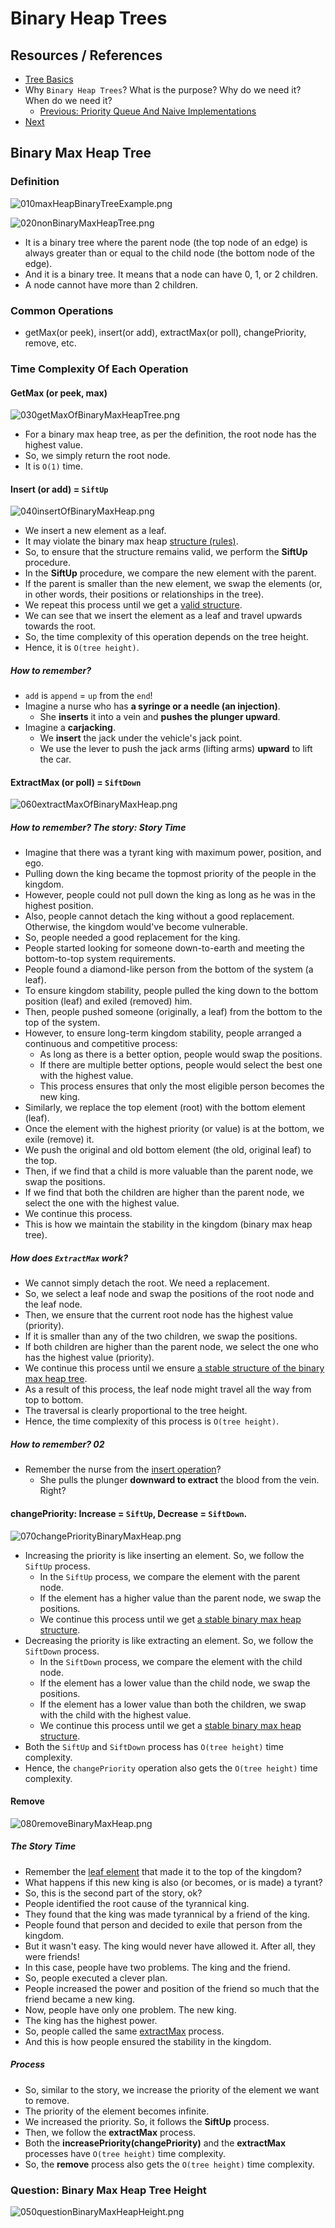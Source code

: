 # Binary Heap Trees

## Resources / References 

* [Tree Basics](../../../module01BasicDataStructures/section03trees/trees.md)
* Why `Binary Heap Trees`? What is the purpose? Why do we need it? When do we need it? 
  * [Previous: Priority Queue And Naive Implementations](../../section01priorityQueuesIntroduction/priorityQueues.md)
* [Next]()  

## Binary Max Heap Tree

### Definition

![010maxHeapBinaryTreeExample.png](../../../../../../../assets/images/dataStructures/ucSanDiego/module03priorityQueuesHeapsDisjointSets/010maxHeapBinaryTreeExample.png)

![020nonBinaryMaxHeapTree.png](../../../../../../../assets/images/dataStructures/ucSanDiego/module03priorityQueuesHeapsDisjointSets/020nonBinaryMaxHeapTree.png)

* It is a binary tree where the parent node (the top node of an edge) is always greater than or equal to the child 
  node (the bottom node of the edge).
* And it is a binary tree. It means that a node can have 0, 1, or 2 children.
* A node cannot have more than 2 children.

### Common Operations

* getMax(or peek), insert(or add), extractMax(or poll), changePriority, remove, etc.

### Time Complexity Of Each Operation

#### GetMax (or peek, max)

![030getMaxOfBinaryMaxHeapTree.png](../../../../../../../assets/images/dataStructures/ucSanDiego/module03priorityQueuesHeapsDisjointSets/030getMaxOfBinaryMaxHeapTree.png)

* For a binary max heap tree, as per the definition, the root node has the highest value.
* So, we simply return the root node.
* It is `O(1)` time.

#### Insert (or add) = `SiftUp` 

![040insertOfBinaryMaxHeap.png](../../../../../../../assets/images/dataStructures/ucSanDiego/module03priorityQueuesHeapsDisjointSets/040insertOfBinaryMaxHeap.png)

* We insert a new element as a leaf.
* It may violate the binary max heap [structure (rules)](#definition).
* So, to ensure that the structure remains valid, we perform the **SiftUp** procedure.
* In the **SiftUp** procedure, we compare the new element with the parent.
* If the parent is smaller than the new element, we swap the elements (or, in other words, their positions or 
  relationships in the tree).
* We repeat this process until we get a [valid structure](#definition).
* We can see that we insert the element as a leaf and travel upwards towards the root.
* So, the time complexity of this operation depends on the tree height.
* Hence, it is `O(tree height)`.

##### How to remember? 

* `add` is `append` = `up` from the `end`!
* Imagine a nurse who has **a syringe or a needle (an injection)**.
  * She **inserts** it into a vein and **pushes the plunger upward**.
* Imagine a **carjacking**.
  * We **insert** the jack under the vehicle's jack point.
  * We use the lever to push the jack arms (lifting arms) **upward** to lift the car. 

#### ExtractMax (or poll) = `SiftDown` 

![060extractMaxOfBinaryMaxHeap.png](../../../../../../../assets/images/dataStructures/ucSanDiego/module03priorityQueuesHeapsDisjointSets/060extractMaxOfBinaryMaxHeap.png)

##### How to remember? The story: Story Time

* Imagine that there was a tyrant king with maximum power, position, and ego.
* Pulling down the king became the topmost priority of the people in the kingdom.
* However, people could not pull down the king as long as he was in the highest position.
* Also, people cannot detach the king without a good replacement. Otherwise, the kingdom would've become vulnerable.
* So, people needed a good replacement for the king. 
* People started looking for someone down-to-earth and meeting the bottom-to-top system requirements.
* People found a diamond-like person from the bottom of the system (a leaf).
* To ensure kingdom stability, people pulled the king down to the bottom position (leaf) and exiled (removed) him. 
* Then, people pushed someone (originally, a leaf) from the bottom to the top of the system.
* However, to ensure long-term kingdom stability, people arranged a continuous and competitive process:
  * As long as there is a better option, people would swap the positions.
  * If there are multiple better options, people would select the best one with the highest value.
  * This process ensures that only the most eligible person becomes the new king. 
* Similarly, we replace the top element (root) with the bottom element (leaf).
* Once the element with the highest priority (or value) is at the bottom, we exile (remove) it.
* We push the original and old bottom element (the old, original leaf) to the top.
* Then, if we find that a child is more valuable than the parent node, we swap the positions. 
* If we find that both the children are higher than the parent node, we select the one with the highest value.
* We continue this process.
* This is how we maintain the stability in the kingdom (binary max heap tree).

##### How does `ExtractMax` work?

* We cannot simply detach the root. We need a replacement.
* So, we select a leaf node and swap the positions of the root node and the leaf node.
* Then, we ensure that the current root node has the highest value (priority).
* If it is smaller than any of the two children, we swap the positions.
* If both children are higher than the parent node, we select the one who has the highest value (priority).
* We continue this process until we ensure [a stable structure of the binary max heap tree](#definition).
* As a result of this process, the leaf node might travel all the way from top to bottom.
* The traversal is clearly proportional to the tree height.
* Hence, the time complexity of this process is `O(tree height)`.

##### How to remember? 02

* Remember the nurse from the [insert operation](#insert-or-add--siftup-)?
  * She pulls the plunger **downward to extract** the blood from the vein. Right?

#### changePriority: Increase = `SiftUp`, Decrease = `SiftDown`.

![070changePriorityBinaryMaxHeap.png](../../../../../../../assets/images/dataStructures/ucSanDiego/module03priorityQueuesHeapsDisjointSets/070changePriorityBinaryMaxHeap.png)

* Increasing the priority is like inserting an element. So, we follow the `SiftUp` process.
  * In the `SiftUp` process, we compare the element with the parent node.
  * If the element has a higher value than the parent node, we swap the positions.
  * We continue this process until we get [a stable binary max heap structure](#definition).
* Decreasing the priority is like extracting an element. So, we follow the `SiftDown` process.
  * In the `SiftDown` process, we compare the element with the child node.
  * If the element has a lower value than the child node, we swap the positions.
  * If the element has a lower value than both the children, we swap with the child with the highest value.
  * We continue this process until we get a [stable binary max heap structure](#definition).
* Both the `SiftUp` and `SiftDown` process has `O(tree height)` time complexity.
* Hence, the `changePriority` operation also gets the `O(tree height)` time complexity. 

#### Remove

![080removeBinaryMaxHeap.png](../../../../../../../assets/images/dataStructures/ucSanDiego/module03priorityQueuesHeapsDisjointSets/080removeBinaryMaxHeap.png)

##### The Story Time

* Remember the [leaf element](#extractmax-or-poll--siftdown-) that made it to the top of the kingdom?
* What happens if this new king is also (or becomes, or is made) a tyrant? 
* So, this is the second part of the story, ok?
* People identified the root cause of the tyrannical king.
* They found that the king was made tyrannical by a friend of the king.
* People found that person and decided to exile that person from the kingdom.
* But it wasn't easy. The king would never have allowed it. After all, they were friends!
* In this case, people have two problems. The king and the friend.
* So, people executed a clever plan.
* People increased the power and position of the friend so much that the friend became a new king.
* Now, people have only one problem. The new king.
* The king has the highest power.
* So, people called the same [extractMax](#extractmax-or-poll--siftdown-) process.
* And this is how people ensured the stability in the kingdom.

##### Process

* So, similar to the story, we increase the priority of the element we want to remove.
* The priority of the element becomes infinite.
* We increased the priority. So, it follows the **SiftUp** process.
* Then, we follow the **extractMax** process.
* Both the **increasePriority(changePriority)** and the **extractMax** processes have `O(tree height)` time complexity.
* So, the **remove** process also gets the `O(tree height)` time complexity.

### Question: Binary Max Heap Tree Height

![050questionBinaryMaxHeapHeight.png](../../../../../../../assets/images/dataStructures/ucSanDiego/module03priorityQueuesHeapsDisjointSets/050questionBinaryMaxHeapHeight.png)